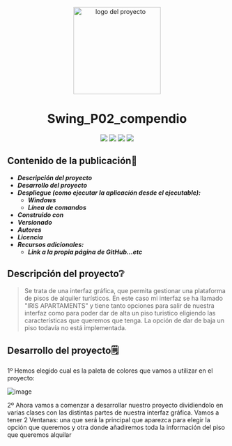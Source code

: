 <p align="center">
  <img width="200" height="200" src="https://github.com/Irishongki/GitHub_MarkDown_Practica01/assets/48756218/58dec1af-3d86-4464-b796-f75c48576c14" alt="logo del proyecto">
</p>
<h1 align="center">Swing_P02_compendio</h1>
<p align="center">
   <img src="https://img.shields.io/badge/STATUS-COMPLETADO-green">
    <img src="https://img.shields.io/badge/LENGUAJE-JAVA-orange">
   <img src="https://img.shields.io/badge/fecha de creación-octubre del 2023-blue">
   <img src="https://img.shields.io/badge/License-EPL%201.0-red">
</p>

## Contenido de la publicación📑
* **_Descripción del proyecto_**
* **_Desarrollo del proyecto_**
* **_Despliegue (como ejecutar la aplicación desde el ejecutable):_**
  * **_Windows_**
  * **_Línea de comandos_**
* **_Construido con_**
* **_Versionado_**
* **_Autores_**
* **_Licencia_**
* **_Recursos adicionales:_**
  * **_Link a la propia página de GitHub...etc_**

## Descripción del proyecto❔
>Se trata de una interfaz gráfica, que permita gestionar una plataforma de pisos de alquiler turísticos. En este caso
>mi interfaz se ha llamado "IRIS APARTAMENTS" y tiene tanto opciones para salir de nuestra interfaz como para poder dar de alta un piso turistico eligiendo las características que queremos que tenga.
>La opción de dar de baja un piso todavía no está implementada.


## Desarrollo del proyecto🗒️

1º Hemos elegido cual es la paleta de colores que vamos a utilizar en el proyecto:

![image](https://github.com/Irishongki/GitHub_MarkDown_Practica01/assets/48756218/3c060253-3104-48d8-9b09-5de04b7d20a2)

2º Ahora vamos a comenzar a desarrollar nuestro proyecto dividiendolo en varias clases con las distintas partes de nuestra interfaz gráfica. Vamos a tener 2 Ventanas: una que será la principal que aparezca para elegir la opción que queremos y otra donde añadiremos toda la información del piso que queremos alquilar
